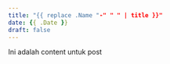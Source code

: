 ```yaml
---
title: "{{ replace .Name "-" " " | title }}"
date: {{ .Date }}
draft: false
---
```


Ini adalah content untuk post